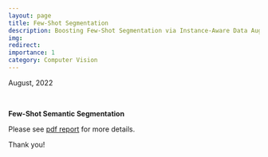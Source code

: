 ```yaml
---
layout: page
title: Few-Shot Segmentation
description: Boosting Few-Shot Segmentation via Instance-Aware Data Augmentation and Local Consensus Guided Cross Attention.
img: 
redirect:
importance: 1
category: Computer Vision
---
```


August, 2022

<br>

**Few-Shot Semantic Segmentation**

Please see <a href="" target="_blank">pdf report</a> for more details.

Thank you!

